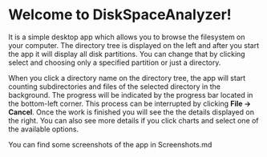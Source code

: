 # Welcome to DiskSpaceAnalyzer!
It is a simple desktop app which allows you to browse the filesystem on your computer. The directory tree is displayed on the left and after you start the app it will display all disk partitions. You can change that by clicking select and choosing only a specified partition or just a directory.

When you click a directory name on the directory tree, the app will start counting subdirectories and files of the selected directory in the background. The progress will be indicated by the progress bar located in the bottom-left corner. This process can be interrupted by clicking **File -> Cancel**. Once the work is finished you will see the the details displayed on the right. You can also see more details if you click charts and select one of the available options.

You can find some screenshots of the app in Screenshots.md
